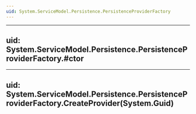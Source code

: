 ```yaml
---
uid: System.ServiceModel.Persistence.PersistenceProviderFactory
---
```


---
uid: System.ServiceModel.Persistence.PersistenceProviderFactory.#ctor
---

---
uid: System.ServiceModel.Persistence.PersistenceProviderFactory.CreateProvider(System.Guid)
---
